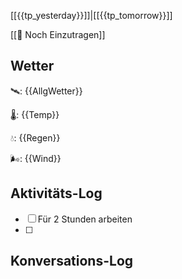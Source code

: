 [[{{tp_yesterday}}]]|[[{{tp_tomorrow}}]]

[[📅 Noch Einzutragen]]

## Wetter

🛰: {{AllgWetter}}

🌡: {{Temp}}

💧: {{Regen}}

🌬: {{Wind}}

## Aktivitäts-Log

- [ ] Für 2 Stunden arbeiten
- [ ] 

## Konversations-Log

